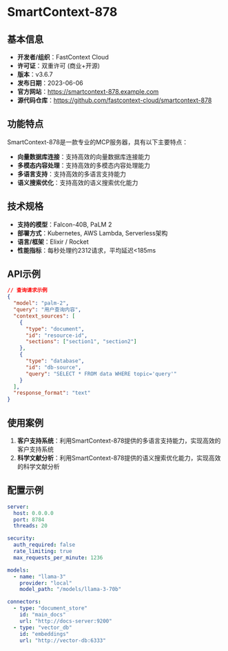 # SmartContext-878

## 基本信息

- **开发者/组织**：FastContext Cloud
- **许可证**：双重许可 (商业+开源)
- **版本**：v3.6.7
- **发布日期**：2023-06-06
- **官方网站**：https://smartcontext-878.example.com
- **源代码仓库**：https://github.com/fastcontext-cloud/smartcontext-878

## 功能特点

SmartContext-878是一款专业的MCP服务器，具有以下主要特点：

- **向量数据库连接**：支持高效的向量数据库连接能力
- **多模态内容处理**：支持高效的多模态内容处理能力
- **多语言支持**：支持高效的多语言支持能力
- **语义搜索优化**：支持高效的语义搜索优化能力


## 技术规格

- **支持的模型**：Falcon-40B, PaLM 2
- **部署方式**：Kubernetes, AWS Lambda, Serverless架构
- **语言/框架**：Elixir / Rocket
- **性能指标**：每秒处理约2312请求，平均延迟<185ms

## API示例

```json
// 查询请求示例
{
  "model": "palm-2",
  "query": "用户查询内容",
  "context_sources": [
    {
      "type": "document",
      "id": "resource-id",
      "sections": ["section1", "section2"]
    },
    {
      "type": "database",
      "id": "db-source",
      "query": "SELECT * FROM data WHERE topic='query'"
    }
  ],
  "response_format": "text"
}
```

## 使用案例

1. **客户支持系统**：利用SmartContext-878提供的多语言支持能力，实现高效的客户支持系统
2. **科学文献分析**：利用SmartContext-878提供的语义搜索优化能力，实现高效的科学文献分析


## 配置示例

```yaml
server:
  host: 0.0.0.0
  port: 8784
  threads: 20

security:
  auth_required: false
  rate_limiting: true
  max_requests_per_minute: 1236

models:
  - name: "llama-3"
    provider: "local"
    model_path: "/models/llama-3-70b"

connectors:
  - type: "document_store"
    id: "main_docs"
    url: "http://docs-server:9200"
  - type: "vector_db"
    id: "embeddings"
    url: "http://vector-db:6333"
```